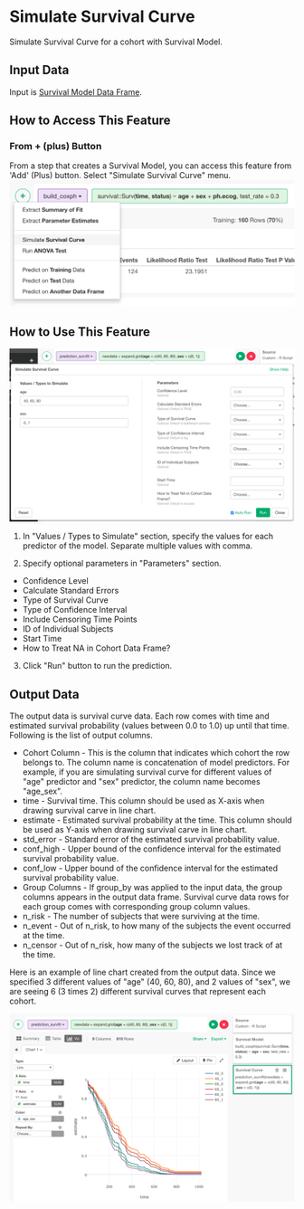 # Simulate Survival Curve

Simulate Survival Curve for a cohort with Survival Model.

## Input Data
Input is [Survival Model Data Frame](./cox-regression.html).

## How to Access This Feature

### From + (plus) Button
From a step that creates a Survival Model, you can access this feature from 'Add' (Plus) button. Select "Simulate Survival Curve" menu.
![](images/prediction_survfit_menu.png)

## How to Use This Feature

![](images/prediction_survfit_dialog.png)

1. In "Values / Types to Simulate" section, specify the values for each predictor of the model. Separate multiple values with comma.

2. Specify optional parameters in "Parameters" section.
  * Confidence Level
  * Calculate Standard Errors
  * Type of Survival Curve
  * Type of Confidence Interval
  * Include Censoring Time Points
  * ID of Individual Subjects
  * Start Time
  * How to Treat NA in Cohort Data Frame?

3. Click "Run" button to run the prediction.

## Output Data
The output data is survival curve data. Each row comes with time and estimated survival probability (values between 0.0 to 1.0) up until that time.
Following is the list of output columns.
* Cohort Column - This is the column that indicates which cohort the row belongs to. The column name is concatenation of model predictors. For example, if you are simulating survival curve for different values of "age" predictor and "sex" predictor, the column name becomes "age_sex".
* time - Survival time. This column should be used as X-axis when drawing survival carve in line chart.
* estimate - Estimated survival probability at the time. This column should be used as Y-axis when drawing survival carve in line chart.
* std_error - Standard error of the estimated survival probability value.
* conf_high - Upper bound of the confidence interval for the estimated survival probability value.
* conf_low - Upper bound of the confidence interval for the estimated survival probability value.
* Group Columns - If group_by was applied to the input data, the group columns appears in the output data frame. Survival curve data rows for each group comes with corresponding group column values.
* n_risk - The number of subjects that were surviving at the time.
* n_event - Out of n_risk, to how many of the subjects the event occurred at the time.
* n_censor - Out of n_risk, how many of the subjects we lost track of at the time.

Here is an example of line chart created from the output data. Since we specified 3 different values of "age" (40, 60, 80), and 2 values of "sex", we are seeing 6 (3 times 2) different survival curves that represent each cohort.

![](images/prediction_survfit_output.png)
